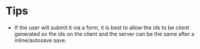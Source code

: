 # Tips

- If the user will submit it via a form, it is best to allow the ids to be client generated so the ids on the client and the server can be the same after a inline/autosave save.